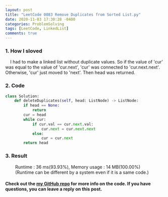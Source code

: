 ```yaml
---
layout: post
title: "LeetCode 0083 Remove Duplicates from Sorted List.py"
date: 2020-11-03 17:30:28 -0400
categories: ProblemSolving
tags: [LeetCode, LinkedList]
comments: true
---
```


### 1. How I sloved
&nbsp;&nbsp;&nbsp;&nbsp;I had to make a linked list without duplicate values. So if the value of 'cur' was equal to the value of 'cur.next', 'cur' was connected to 'cur.next.next'. Otherwise, 'cur' just moved to 'next'. Then head was returned. 

### 2. Code
```python
class Solution:
    def deleteDuplicates(self, head: ListNode) -> ListNode:
        if head == None:
            return
        cur = head
        while cur:
            if cur.val == cur.next.val:
                cur.next = cur.next.next
            else:
                cur = cur.next
        return head
```

### 3. Result
&nbsp;&nbsp;&nbsp;&nbsp;&nbsp;&nbsp;&nbsp;&nbsp;Runtime : 36 ms(93.93%), Memory usage : 14 MB(100.00%)  
&nbsp;&nbsp;&nbsp;&nbsp;&nbsp;&nbsp;&nbsp;&nbsp;(Runtime can be different by a system even if it is a same code.)

#### Check out the [my GitHub repo][hyuk-gh] for more info on the code. If you have questions, you can leave a reply on this post.
[hyuk-gh]:   https://github.com/dlgur1994/StudyAlgorithms
